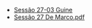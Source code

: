
- [Sessão 27-03 Guine](s12_-_sessao_27-03_guine.md)
- [Sessão 27 De Marco.pdf](s12_-_sessao_27_de_marco.pdf.md)
	

